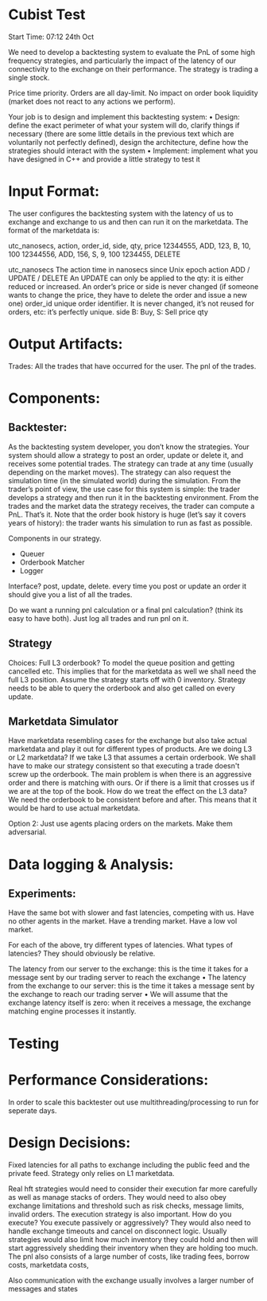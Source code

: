 Cubist Test
===========

Start Time: 07:12 24th Oct

We need to develop a backtesting system to evaluate the PnL of some high frequency strategies, and
particularly the impact of the latency of our connectivity to the exchange on their performance.
The strategy is trading a single stock. 

Price time priority.
Orders are all day-limit.
No impact on order book liquidity (market does not react to any actions we perform).

Your job is to design and implement this backtesting system:
• Design: define the exact perimeter of what your system will do, clarify things if necessary (there
are some little details in the previous text which are voluntarily not perfectly defined), design
the architecture, define how the strategies should interact with the system
• Implement: implement what you have designed in C++ and provide a little strategy to test it

Input Format:
=============
The user configures the backtesting system with the latency of us to exchange and exchange to us and then 
can run it on the marketdata. The format of the marketdata is:

utc_nanosecs, action, order_id, side, qty, price
12344555, ADD, 123, B, 10, 100
12344556, ADD, 156, S, 9, 100
1234455, DELETE

utc_nanosecs The action time in nanosecs since Unix epoch
action ADD / UPDATE / DELETE
An UPDATE can only be applied to the qty: it is
either reduced or increased. An order’s price or
side is never changed (if someone wants to
change the price, they have to delete the order
and issue a new one)
order_id unique order identifier. It is never changed, it’s
not reused for orders, etc: it’s perfectly unique.
side B: Buy, S: Sell
price
qty

Output Artifacts:
=================
Trades: All the trades that have occurred for the user.
The pnl of the trades.

Components:
===========


Backtester:
-----------
As the backtesting system developer, you don’t know the strategies. Your system should allow a strategy
to post an order, update or delete it, and receives some potential trades.
The strategy can trade at any
time (usually depending on the market moves). The strategy can also request the simulation time (in the
simulated world) during the simulation.
From the trader’s point of view, the use case for this system is simple: the trader develops a strategy
and then run it in the backtesting environment. From the trades and the market data the strategy
receives, the trader can compute a PnL. That’s it. Note that the order book history is huge (let’s say it
covers years of history): the trader wants his simulation to run as fast as possible.

Components in our strategy.

- Queuer
- Orderbook Matcher
- Logger

Interface?
post, update, delete.
every time you post or update an order it should give you a list of all the trades. 

Do we want a running pnl calculation or a final pnl calculation? (think its easy to have both).
Just log all trades and run pnl on it.




Strategy
--------
Choices: Full L3 orderbook? To model the queue position and getting cancelled etc.
This implies that for the marketdata as well we shall need the full L3 position.
Assume the strategy starts off with 0 inventory.
Strategy needs to be able to query the orderbook and also get called on every update.



Marketdata Simulator
--------------------
Have marketdata resembling cases for the exchange but also take actual marketdata and play it out
for different types of products. Are we doing L3 or L2 marketdata?
If we take L3 that assumes a certain orderbook. We shall have to make our strategy consistent so 
that executing a trade doesn't screw up the orderbook. The main problem is when there is an
aggressive order and there is matching with ours. Or if there is a limit that crosses us if we are
at the top of the book.
How do we treat the effect on the L3 data?
We need the orderbook to be consistent before and after.
This means that it would be hard to use actual marketdata.

Option 2:
Just use agents placing orders on the markets.
Make them adversarial.




Data logging & Analysis:
=========================

Experiments:
------------
Have the same bot with slower and fast latencies, competing with us.
Have no other agents in the market.
Have a trending market.
Have a low vol market.

For each of the above, try different types of latencies.
What types of latencies? They should obviously be relative.

The latency from our server to the exchange: this is the time it takes for a message sent by our
trading server to reach the exchange
• The latency from the exchange to our server: this is the time it takes a message sent by the
exchange to reach our trading server
• We will assume that the exchange latency itself is zero: when it receives a message, the
exchange matching engine processes it instantly. 


Testing
=======


Performance Considerations:
===========================
In order to scale this backtester out use multithreading/processing to run for seperate days.



Design Decisions:
=================
Fixed latencies for all paths to exchange including the public feed and the private feed.
Strategy only relies on L1 marketdata.

Real hft strategies would need to consider their execution far more carefully as well as manage
stacks of orders. They would need to also obey exchange limitations and threshold such as risk
checks, message limits, invalid orders.
The execution strategy is also important. How do you execute? You execute passively or aggressively?
They would also need to handle exchange timeouts and cancel on disconnect logic.
Usually strategies would also limit how much inventory they could hold and then will start
aggressively shedding their inventory when they are holding too much.
The pnl also consists of a large number of costs, like trading fees, borrow costs, marketdata costs,

Also communication with the exchange usually involves a larger number of messages and states
